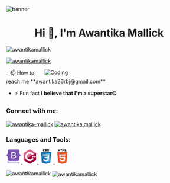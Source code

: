 ![banner](https://user-images.githubusercontent.com/84182317/147418600-2b824161-867c-46ad-bf8b-e0e057a54a14.jpg)
<h1 align="center">Hi 👋, I'm Awantika Mallick</h1>
<p align="left"> <img src="https://komarev.com/ghpvc/?username=awantikamallick&label=Profile%20views&color=0e75b6&style=flat" alt="awantikamallick" /> </p>

<p align="left"> <a href="https://github.com/ryo-ma/github-profile-trophy"><img src="https://github-profile-trophy.vercel.app/?username=awantikamallick" alt="awantikamallick" /></a> </p>
<img align="right" alt="Coding" width="400" src="![image_processing20211219-5200-1jmo2bs](https://user-images.githubusercontent.com/84182317/147418667-1de4dce1-3ab9-4281-8d72-100e79749fcd.gif)">
- 📫 How to reach me **awantika26rbj@gmail.com**

- ⚡ Fun fact **I believe that I'm a superstar🤐**

<h3 align="left">Connect with me:</h3>
<p align="left">
<a href="https://linkedin.com/in/awantika-mallick" target="blank"><img align="center" src="https://raw.githubusercontent.com/rahuldkjain/github-profile-readme-generator/master/src/images/icons/Social/linked-in-alt.svg" alt="awantika-mallick" height="30" width="40" /></a>
<a href="https://fb.com/awantika mallick" target="blank"><img align="center" src="https://raw.githubusercontent.com/rahuldkjain/github-profile-readme-generator/master/src/images/icons/Social/facebook.svg" alt="awantika mallick" height="30" width="40" /></a>
</p>

<h3 align="left">Languages and Tools:</h3>
<p align="left"> <a href="https://getbootstrap.com" target="_blank" rel="noreferrer"> <img src="https://raw.githubusercontent.com/devicons/devicon/master/icons/bootstrap/bootstrap-plain-wordmark.svg" alt="bootstrap" width="40" height="40"/> </a> <a href="https://www.w3schools.com/cpp/" target="_blank" rel="noreferrer"> <img src="https://raw.githubusercontent.com/devicons/devicon/master/icons/cplusplus/cplusplus-original.svg" alt="cplusplus" width="40" height="40"/> </a> <a href="https://www.w3schools.com/css/" target="_blank" rel="noreferrer"> <img src="https://raw.githubusercontent.com/devicons/devicon/master/icons/css3/css3-original-wordmark.svg" alt="css3" width="40" height="40"/> </a> <a href="https://www.w3.org/html/" target="_blank" rel="noreferrer"> <img src="https://raw.githubusercontent.com/devicons/devicon/master/icons/html5/html5-original-wordmark.svg" alt="html5" width="40" height="40"/> </a> </p>

<p><img align="left" src="https://github-readme-stats.vercel.app/api/top-langs?username=awantikamallick&show_icons=true&locale=en&layout=compact" alt="awantikamallick" /></p>

<p>&nbsp;<img align="center" src="https://github-readme-stats.vercel.app/api?username=awantikamallick&show_icons=true&locale=en" alt="awantikamallick" /></p>
